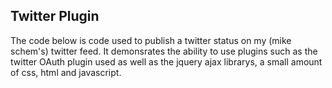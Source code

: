 Twitter Plugin
--------------

The code below is code used to publish a twitter status on my (mike schem's) twitter feed.  It demonsrates the ability to use plugins such as the twitter OAuth plugin used as well as the jquery ajax librarys, a small amount of css, html and javascript.
